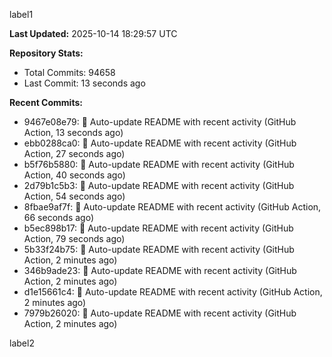 
label1 
<!-- ACTIVITY_START -->
**Last Updated:** 2025-10-14 18:29:57 UTC

**Repository Stats:**
- Total Commits: 94658
- Last Commit: 13 seconds ago

**Recent Commits:**
- 9467e08e79: 🤖 Auto-update README with recent activity (GitHub Action, 13 seconds ago)
- ebb0288ca0: 🤖 Auto-update README with recent activity (GitHub Action, 27 seconds ago)
- b5f76b5880: 🤖 Auto-update README with recent activity (GitHub Action, 40 seconds ago)
- 2d79b1c5b3: 🤖 Auto-update README with recent activity (GitHub Action, 54 seconds ago)
- 8fbae9af7f: 🤖 Auto-update README with recent activity (GitHub Action, 66 seconds ago)
- b5ec898b17: 🤖 Auto-update README with recent activity (GitHub Action, 79 seconds ago)
- 5b33f24b75: 🤖 Auto-update README with recent activity (GitHub Action, 2 minutes ago)
- 346b9ade23: 🤖 Auto-update README with recent activity (GitHub Action, 2 minutes ago)
- d1e15661c4: 🤖 Auto-update README with recent activity (GitHub Action, 2 minutes ago)
- 7979b26020: 🤖 Auto-update README with recent activity (GitHub Action, 2 minutes ago)
<!-- ACTIVITY_END -->

label2
